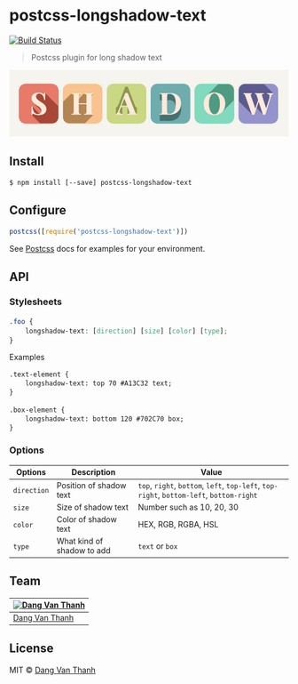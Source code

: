 # postcss-longshadow-text

[![Build Status](https://travis-ci.org/dangvanthanh/postcss-longshadow-text.svg?branch=master)](https://travis-ci.org/dangvanthanh/postcss-longshadow-text)

> Postcss plugin for long shadow text

![](screenshot.png)

## Install

```
$ npm install [--save] postcss-longshadow-text
```


## Configure

```js
postcss([require('postcss-longshadow-text')])
```

See [Postcss](https://github.com/postcss/postcss) docs for examples for your environment.

## API

### Stylesheets

```css
.foo {
	longshadow-text: [direction] [size] [color] [type];
}
```

Examples

```
.text-element {
	longshadow-text: top 70 #A13C32 text;
}

.box-element {
	longshadow-text: bottom 120 #702C70 box;
}
```

### Options

| Options      | Description                 | Value                                                                   |
|--------------|-----------------------------|-------------------------------------------------------------------------|
| `direction`  | Position of shadow text     | `top`, `right`, `bottom`, `left`, `top-left`, `top-right`, `bottom-left`, `bottom-right` |
| `size`       | Size of shadow text         | Number such as 10, 20, 30                                               |
| `color`      | Color of shadow text        | HEX, RGB, RGBA, HSL                                                     |
| `type`       | What kind of shadow to add  | `text` or `box`                                                         |

## Team

[![Dang Van Thanh](https://avatars3.githubusercontent.com/u/2674850?v=3&s=100)](https://github.com/dangvanthanh) |
---|
[Dang Van Thanh](https://github.com/dangvanthanh) |

## License

MIT © [Dang Van Thanh](http://dangthanh.org)
